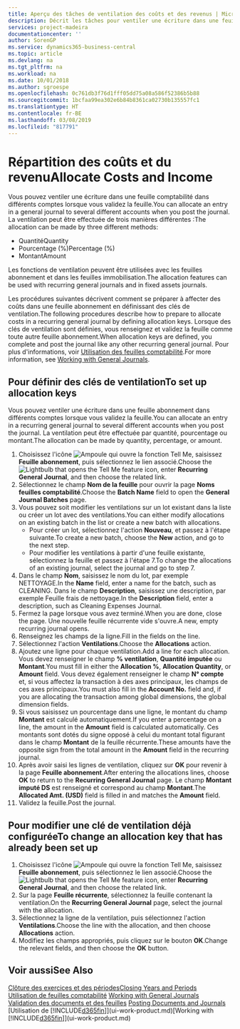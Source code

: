 ```yaml
---
title: Aperçu des tâches de ventilation des coûts et des revenus | Microsoft Docs
description: Décrit les tâches pour ventiler une écriture dans une feuille comptabilité dans différents comptes lorsque vous validez la feuille.
services: project-madeira
documentationcenter: ''
author: SorenGP
ms.service: dynamics365-business-central
ms.topic: article
ms.devlang: na
ms.tgt_pltfrm: na
ms.workload: na
ms.date: 10/01/2018
ms.author: sgroespe
ms.openlocfilehash: 0c761db3f76d1fff05dd75a08a586f52386b5b88
ms.sourcegitcommit: 1bcfaa99ea302e6b84b8361ca02730b135557fc1
ms.translationtype: HT
ms.contentlocale: fr-BE
ms.lasthandoff: 03/08/2019
ms.locfileid: "817791"
---
```

# <a name="allocate-costs-and-income"></a><span data-ttu-id="a060a-103">Répartition des coûts et du revenu</span><span class="sxs-lookup"><span data-stu-id="a060a-103">Allocate Costs and Income</span></span>
<span data-ttu-id="a060a-104">Vous pouvez ventiler une écriture dans une feuille comptabilité dans différents comptes lorsque vous validez la feuille.</span><span class="sxs-lookup"><span data-stu-id="a060a-104">You can allocate an entry in a general journal to several different accounts when you post the journal.</span></span> <span data-ttu-id="a060a-105">La ventilation peut être effectuée de trois manières différentes :</span><span class="sxs-lookup"><span data-stu-id="a060a-105">The allocation can be made by three different methods:</span></span>

* <span data-ttu-id="a060a-106">Quantité</span><span class="sxs-lookup"><span data-stu-id="a060a-106">Quantity</span></span>
* <span data-ttu-id="a060a-107">Pourcentage (%)</span><span class="sxs-lookup"><span data-stu-id="a060a-107">Percentage (%)</span></span>
* <span data-ttu-id="a060a-108">Montant</span><span class="sxs-lookup"><span data-stu-id="a060a-108">Amount</span></span>

<span data-ttu-id="a060a-109">Les fonctions de ventilation peuvent être utilisées avec les feuilles abonnement et dans les feuilles immobilisation.</span><span class="sxs-lookup"><span data-stu-id="a060a-109">The allocation features can be used with recurring general journals and in fixed assets journals.</span></span>
<!--You can also distribute the cost or revenue of a line to an intercompany partner when you post a sales or purchase document. When you post the document, a line will be posted in your general journal, and a corresponding line will be created in the intercompany outbox.-->

<span data-ttu-id="a060a-110">Les procédures suivantes décrivent comment se préparer à affecter des coûts dans une feuille abonnement en définissant des clés de ventilation.</span><span class="sxs-lookup"><span data-stu-id="a060a-110">The following procedures describe how to prepare to allocate costs in a recurring general journal by defining allocation keys.</span></span> <span data-ttu-id="a060a-111">Lorsque des clés de ventilation sont définies, vous renseignez et validez la feuille comme toute autre feuille abonnement.</span><span class="sxs-lookup"><span data-stu-id="a060a-111">When allocation keys are defined, you complete and post the journal like any other recurring general journal.</span></span> <span data-ttu-id="a060a-112">Pour plus d'informations, voir [Utilisation des feuilles comptabilité](ui-work-general-journals.md).</span><span class="sxs-lookup"><span data-stu-id="a060a-112">For more information, see [Working with General Journals](ui-work-general-journals.md).</span></span>

## <a name="to-set-up-allocation-keys"></a><span data-ttu-id="a060a-113">Pour définir des clés de ventilation</span><span class="sxs-lookup"><span data-stu-id="a060a-113">To set up allocation keys</span></span>
<span data-ttu-id="a060a-114">Vous pouvez ventiler une écriture dans une feuille abonnement dans différents comptes lorsque vous validez la feuille.</span><span class="sxs-lookup"><span data-stu-id="a060a-114">You can allocate an entry in a recurring general journal to several different accounts when you post the journal.</span></span> <span data-ttu-id="a060a-115">La ventilation peut être effectuée par quantité, pourcentage ou montant.</span><span class="sxs-lookup"><span data-stu-id="a060a-115">The allocation can be made by quantity, percentage, or amount.</span></span>
1. <span data-ttu-id="a060a-116">Choisissez l'icône ![Ampoule qui ouvre la fonction Tell Me](media/ui-search/search_small.png "Dites-moi ce que vous voulez faire"), saisissez **Feuille abonnement**, puis sélectionnez le lien associé.</span><span class="sxs-lookup"><span data-stu-id="a060a-116">Choose the ![Lightbulb that opens the Tell Me feature](media/ui-search/search_small.png "Tell me what you want to do") icon, enter **Recurring General Journal**, and then choose the related link.</span></span>
2. <span data-ttu-id="a060a-117">Sélectionnez le champ **Nom de la feuille** pour ouvrir la page **Noms feuilles comptabilité**.</span><span class="sxs-lookup"><span data-stu-id="a060a-117">Choose the **Batch Name** field to open the **General Journal Batches** page.</span></span>
3. <span data-ttu-id="a060a-118">Vous pouvez soit modifier les ventilations sur un lot existant dans la liste ou créer un lot avec des ventilations.</span><span class="sxs-lookup"><span data-stu-id="a060a-118">You can either modify allocations on an existing batch in the list or create a new batch with allocations.</span></span>
   * <span data-ttu-id="a060a-119">Pour créer un lot, sélectionnez l'action **Nouveau**, et passez à l'étape suivante.</span><span class="sxs-lookup"><span data-stu-id="a060a-119">To create a new batch, choose the **New** action, and go to the next step.</span></span>
   * <span data-ttu-id="a060a-120">Pour modifier les ventilations à partir d'une feuille existante, sélectionnez la feuille et passez à l'étape 7.</span><span class="sxs-lookup"><span data-stu-id="a060a-120">To change the allocations of an existing journal, select the journal and go to step 7.</span></span>    
4. <span data-ttu-id="a060a-121">Dans le champ **Nom**, saisissez le nom du lot, par exemple NETTOYAGE.</span><span class="sxs-lookup"><span data-stu-id="a060a-121">In the **Name** field, enter a name for the batch, such as CLEANING.</span></span> <span data-ttu-id="a060a-122">Dans le champ **Description**, saisissez une description, par exemple Feuille frais de nettoyage.</span><span class="sxs-lookup"><span data-stu-id="a060a-122">In the **Description** field, enter a description, such as Cleaning Expenses Journal.</span></span>
5. <span data-ttu-id="a060a-123">Fermez la page lorsque vous avez terminé.</span><span class="sxs-lookup"><span data-stu-id="a060a-123">When you are done, close the page.</span></span> <span data-ttu-id="a060a-124">Une nouvelle feuille récurrente vide s'ouvre.</span><span class="sxs-lookup"><span data-stu-id="a060a-124">A new, empty recurring journal opens.</span></span>
6. <span data-ttu-id="a060a-125">Renseignez les champs de la ligne.</span><span class="sxs-lookup"><span data-stu-id="a060a-125">Fill in the fields on the line.</span></span>
7. <span data-ttu-id="a060a-126">Sélectionnez l'action **Ventilations**.</span><span class="sxs-lookup"><span data-stu-id="a060a-126">Choose the **Allocations** action.</span></span>
8. <span data-ttu-id="a060a-127">Ajoutez une ligne pour chaque ventilation.</span><span class="sxs-lookup"><span data-stu-id="a060a-127">Add a line for each allocation.</span></span> <span data-ttu-id="a060a-128">Vous devez renseigner le champ **% ventilation**, **Quantité imputée** ou **Montant**.</span><span class="sxs-lookup"><span data-stu-id="a060a-128">You must fill in either the **Allocation %**, **Allocation Quantity**, or **Amount** field.</span></span> <span data-ttu-id="a060a-129">Vous devez également renseigner le champ **N° compte** et, si vous affectez la transaction à des axes principaux, les champs de ces axes principaux.</span><span class="sxs-lookup"><span data-stu-id="a060a-129">You must also fill in the **Account No.** field and, if you are allocating the transaction among global dimensions, the global dimension fields.</span></span>
9. <span data-ttu-id="a060a-130">Si vous saisissez un pourcentage dans une ligne, le montant du champ **Montant** est calculé automatiquement.</span><span class="sxs-lookup"><span data-stu-id="a060a-130">If you enter a percentage on a line, the amount in the **Amount** field is calculated automatically.</span></span> <span data-ttu-id="a060a-131">Ces montants sont dotés du signe opposé à celui du montant total figurant dans le champ **Montant** de la feuille récurrente.</span><span class="sxs-lookup"><span data-stu-id="a060a-131">These amounts have the opposite sign from the total amount in the **Amount** field in the recurring journal.</span></span>
10. <span data-ttu-id="a060a-132">Après avoir saisi les lignes de ventilation, cliquez sur **OK** pour revenir à la page **Feuille abonnement**.</span><span class="sxs-lookup"><span data-stu-id="a060a-132">After entering the allocations lines, choose **OK** to return to the **Recurring General Journal** page.</span></span> <span data-ttu-id="a060a-133">Le champ **Montant imputé DS** est renseigné et correspond au champ **Montant**.</span><span class="sxs-lookup"><span data-stu-id="a060a-133">The **Allocated Amt. (USD)** field is filled in and matches the **Amount** field.</span></span>
11. <span data-ttu-id="a060a-134">Validez la feuille.</span><span class="sxs-lookup"><span data-stu-id="a060a-134">Post the journal.</span></span>

## <a name="to-change-an-allocation-key-that-has-already-been-set-up"></a><span data-ttu-id="a060a-135">Pour modifier une clé de ventilation déjà configurée</span><span class="sxs-lookup"><span data-stu-id="a060a-135">To change an allocation key that has already been set up</span></span>
1. <span data-ttu-id="a060a-136">Choisissez l'icône ![Ampoule qui ouvre la fonction Tell Me](media/ui-search/search_small.png "Dites-moi ce que vous voulez faire"), saisissez **Feuille abonnement**, puis sélectionnez le lien associé.</span><span class="sxs-lookup"><span data-stu-id="a060a-136">Choose the ![Lightbulb that opens the Tell Me feature](media/ui-search/search_small.png "Tell me what you want to do") icon, enter **Recurring General Journal**, and then choose the related link.</span></span>
2. <span data-ttu-id="a060a-137">Sur la page **Feuille récurrente**, sélectionnez la feuille contenant la ventilation.</span><span class="sxs-lookup"><span data-stu-id="a060a-137">On the **Recurring General Journal** page, select the journal with the allocation.</span></span>
3. <span data-ttu-id="a060a-138">Sélectionnez la ligne de la ventilation, puis sélectionnez l'action **Ventilations**.</span><span class="sxs-lookup"><span data-stu-id="a060a-138">Choose the line with the allocation, and then choose **Allocations** action.</span></span>
4. <span data-ttu-id="a060a-139">Modifiez les champs appropriés, puis cliquez sur le bouton **OK**.</span><span class="sxs-lookup"><span data-stu-id="a060a-139">Change the relevant fields, and then choose the **OK** button.</span></span>

## <a name="see-also"></a><span data-ttu-id="a060a-140">Voir aussi</span><span class="sxs-lookup"><span data-stu-id="a060a-140">See Also</span></span>
[<span data-ttu-id="a060a-141">Clôture des exercices et des périodes</span><span class="sxs-lookup"><span data-stu-id="a060a-141">Closing Years and Periods</span></span>](year-close-years-periods.md)  
<span data-ttu-id="a060a-142">[Utilisation de feuilles comptabilité](ui-work-general-journals.md)  </span><span class="sxs-lookup"><span data-stu-id="a060a-142">[Working with General Journals](ui-work-general-journals.md)  </span></span>  
<span data-ttu-id="a060a-143">[Validation des documents et des feuilles](ui-post-documents-journals.md)  </span><span class="sxs-lookup"><span data-stu-id="a060a-143">[Posting Documents and Journals](ui-post-documents-journals.md)  </span></span>  
<span data-ttu-id="a060a-144">[Utilisation de [!INCLUDE[d365fin](includes/d365fin_md.md)]](ui-work-product.md)</span><span class="sxs-lookup"><span data-stu-id="a060a-144">[Working with [!INCLUDE[d365fin](includes/d365fin_md.md)]](ui-work-product.md)</span></span>
